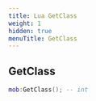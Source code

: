 ```yaml
---
title: Lua GetClass
weight: 1
hidden: true
menuTitle: GetClass
---
```

## GetClass
```lua
mob:GetClass(); -- int
```